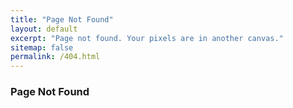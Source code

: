 ```yaml
---
title: "Page Not Found"
layout: default
excerpt: "Page not found. Your pixels are in another canvas."
sitemap: false
permalink: /404.html
---
```


### Page Not Found
<br>
<br>
<br>
